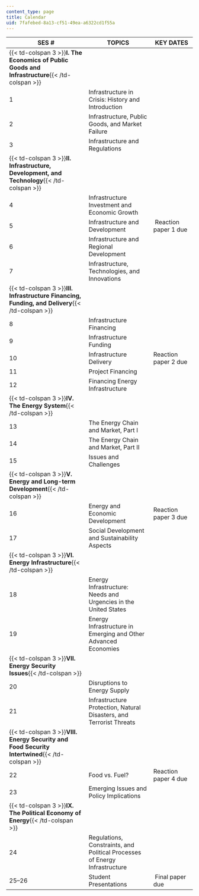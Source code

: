 ```yaml
---
content_type: page
title: Calendar
uid: 7fafebed-8a13-cf51-49ea-a6322cd1f55a
---
```


| SES # | TOPICS | KEY DATES |
| --- | --- | --- |
| {{< td-colspan 3 >}}**I. The Economics of Public Goods and Infrastructure**{{< /td-colspan >}} |||
| 1 | Infrastructure in Crisis: History and Introduction | &nbsp; |
| 2 | Infrastructure, Public Goods, and Market Failure | &nbsp; |
| 3 | Infrastructure and Regulations | &nbsp; |
| {{< td-colspan 3 >}}**II. Infrastructure, Development, and Technology**{{< /td-colspan >}} |||
| 4 | Infrastructure Investment and Economic Growth | &nbsp; |
| 5 | Infrastructure and Development |  Reaction paper 1 due |
| 6 | Infrastructure and Regional Development | &nbsp; |
| 7 | Infrastructure, Technologies, and Innovations | &nbsp; |
| {{< td-colspan 3 >}}**III. Infrastructure Financing, Funding, and Delivery**{{< /td-colspan >}} |||
| 8 | Infrastructure Financing | &nbsp; |
| 9 | Infrastructure Funding | &nbsp; |
| 10 | Infrastructure Delivery | Reaction paper 2 due |
| 11 | Project Financing | &nbsp; |
| 12 | Financing Energy Infrastructure | &nbsp; |
| {{< td-colspan 3 >}}**IV. The Energy System**{{< /td-colspan >}} |||
| 13 | The Energy Chain and Market, Part I | &nbsp; |
| 14 | The Energy Chain and Market, Part II | &nbsp; |
| 15 | Issues and Challenges | &nbsp; |
| {{< td-colspan 3 >}}**V. Energy and Long-term Development**{{< /td-colspan >}} |||
| 16 | Energy and Economic Development | Reaction paper 3 due |
| 17 | Social Development and Sustainability Aspects | &nbsp; |
| {{< td-colspan 3 >}}**VI. Energy Infrastructure**{{< /td-colspan >}} |||
| 18 | Energy Infrastructure: Needs and Urgencies in the United States | &nbsp; |
| 19 | Energy Infrastructure in Emerging and Other Advanced Economies | &nbsp; |
| {{< td-colspan 3 >}}**VII. Energy Security Issues**{{< /td-colspan >}} |||
| 20 | Disruptions to Energy Supply | &nbsp; |
| 21 | Infrastructure Protection, Natural Disasters, and Terrorist Threats | &nbsp; |
| {{< td-colspan 3 >}}**VIII. Energy Security and Food Security Intertwined**{{< /td-colspan >}} |||
| 22 | Food vs. Fuel? | Reaction paper 4 due |
| 23 | Emerging Issues and Policy Implications | &nbsp; |
| {{< td-colspan 3 >}}**IX. The Political Economy of Energy**{{< /td-colspan >}} |||
| 24 | Regulations, Constraints, and Political Processes of Energy Infrastructure | &nbsp; |
| 25–26 | Student Presentations |  Final paper due